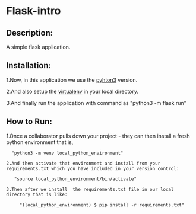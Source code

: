 # Flask-intro

## Description:
 A simple flask application.

 ## Installation:
  1.Now, in this application we use the [pyhton3](https://pip.pypa.io/en/stable/) version.
  
  2.And also  setup the [virtualenv](https://docs.python.org/3/tutorial/venv.html) in your local directory.

  3.And finally run the application with command as "python3 -m flask run"

  ## How to Run:
  1.Once a collaborator pulls down your project - they can then install a fresh python environment that is,

      "python3 -m venv local_python_environment"
    
    2.And then activate that environment and install from your requirements.txt which you have included in your version control:

       "source local_python_environment/bin/activate"

    3.Then after we install  the requirements.txt file in our local directory that is like:
    
         "(local_python_environment) $ pip install -r requirements.txt"